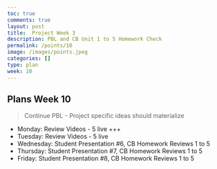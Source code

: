 ```yaml
---
toc: true
comments: true
layout: post
title:  Project Week 3
description: PBL and CB Unit 1 to 5 Homework Check
permalink: /points/10
image: /images/points.jpeg
categories: []
type: plan
week: 10
---
```


## Plans Week 10
> Continue PBL - Project specific ideas should materialize
- Monday: Review Videos - 5 live  +++
- Tuesday: Review Videos - 5 live
- Wednesday: Student Presentation #6, CB Homework Reviews 1 to 5
- Thursday: Student Presentation #7, CB Homework Reviews 1 to 5
- Friday: Student Presentation #8, CB Homework Reviews 1 to 5
